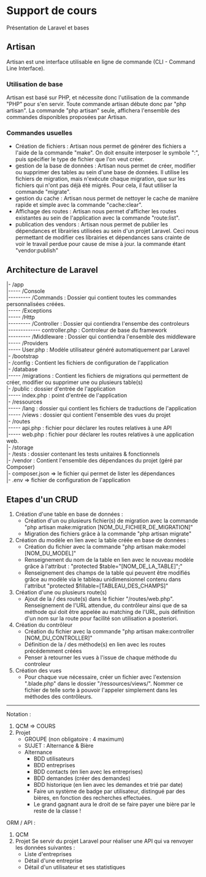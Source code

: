 # Support de cours
Présentation de Laravel et bases

## Artisan
Artisan est une interface utilisable en ligne de commande (CLI - Command Line Interface).

### Utilisation de base
Artisan est basé sur PHP, et nécessite donc l'utilisation de la commande "PHP" pour s'en servir.
Toute commande artisan débute donc par "php artisan".
La commande "php artisan" seule, affichera l'ensemble des commandes disponibles proposées par Artisan.

### Commandes usuelles
- Création de fichiers : Artisan nous permet de générer des fichiers a l'aide de la commande "make". On doit ensuite interposer le symbole ":", puis spécifier le type de fichier que l'on veut créer.
- gestion de la base de données : Artisan nous permet de créer, modifier ou supprimer des tables au sein d'une base de données. Il utilise les fichiers de migration, mais n'exécute chaque migration, que sur les fichiers qui n'ont pas déjà été migrés. Pour cela, il faut utiliser la commande "migrate".
- gestion du cache : Artisan nous permet de nettoyer le cache de manière rapide et simple avec la commande "cache:clear".
- Affichage des routes : Artisan nous permet d'afficher les routes existantes au sein de l'application avec la commande "route:list".
- publication des vendors : Artisan nous permet de publier les dépendances et librairies utilisées au sein d'un projet Laravel. Ceci nous permettant de modifier ces librairies et dépendances sans crainte de voir le travail perdue pour cause de mise à jour. la commande étant "vendor:publish"

## Architecture de Laravel
|- /app  
|----- /Console  
|--------- /Commands : Dossier qui contient toutes les commandes personnalisées créées.  
|----- /Exceptions  
|----- /Http  
|--------- /Controller : Dossier qui contiendra l'ensembe des controleurs  
|------------- controller.php : Controleur de base du framework  
|--------- /Middleware : Dossier qui contiendra l'ensemble des middleware  
|----- /Providers  
|----- User.php : Modèle utilisateur généré automatiquement par Laravel  
|- /bootstrap  
|- /config : Contient les fichiers de configuration de l'application  
|- /database  
|----- /migrations : Contient les fichiers de migrations qui permettent de créer, modifier ou   supprimer une ou plusieurs table(s)  
|- /public : dossier d'entrée de l'application  
|----- index.php : point d'entrée de l'application  
|- /ressources  
|----- /lang : dossier qui contient les fichiers de traductions de l'application  
|----- /views : dossier qui contient l'ensemble des vues du projet  
|- /routes  
|----- api.php : fichier pour déclarer les routes relatives à une API  
|----- web.php : fichier pour déclarer les routes relatives à une application web.  
|- /storage  
|- /tests : dossier contenant les tests unitaires & fonctionnels  
|- /vendor : Contient l'ensemble des dépendances du projet (géré par Composer)  
|- composer.json => le fichier qui permet de lister les dépendances  
|- .env => fichier de configuration de l'application  

## Etapes d'un CRUD
1. Création d'une table en base de données :
    - Création d'un ou plusieurs fichier(s) de migration avec la commande "php artisan make:migration [NOM_DU_FICHIER_DE_MIGRATION]"
    - Migration des fichiers grâce à la commande "php artisan migrate"
2. Création du modèle en lien avec la table créée en base de données :
    - Création du fichier avec la commande "php artisan make:model [NOM_DU_MODEL]"
    - Renseignement du nom de la table en lien avec le nouveau modèle grâce à l'attribut : "protected $table="[NOM_DE_LA_TABLE]";"
    - Renseignement des champs de la table qui peuvent être modifiés grâce au modèle via le tableau unidimensionnel contenu dans l'attribut "protected $fillable=[TABLEAU_DES_CHAMPS]"
3. Création d'une ou plusieurs route(s)
    - Ajout de la / des route(s) dans le fichier "/routes/web.php". Renseignement de l'URL attendue, du contrôleur ainsi que de sa méthode qui doit être appelée au matching de l'URL, puis définition d'un nom sur la route pour facilité son utilisation a posteriori.
4. Création du contrôleur
    - Création du fichier avec la commande "php artisan make:controller [NOM_DU_CONTROLLER]"
    - Définition de la / des méthode(s) en lien avec les routes précédemment créées
    - Penser à retourner les vues à l'issue de chaque méthode du controleur
5. Création des vues
    - Pour chaque vue nécessaire, créer un fichier avec l'extension ".blade.php" dans le dossier "/ressources/views/". Nommer ce fichier de telle sorte à pouvoir l'appeler simplement dans les méthodes des contrôleurs.


----------------------------------------------------------------------------------------
Notation :
1. QCM => COURS
2. Projet
    - GROUPE (non obligatoire : 4 maximum)
    - SUJET : Alternance & Bière
    - Alternance
        - BDD utilisateurs
        - BDD entreprises
        - BDD contacts (en lien avec les entreprises)
        - BDD demandes (créer des demandes)
        - BDD historique (en lien avec les demandes et trié par date)
        - Faire un système de badge par utilisateur, distingué par des bières, en fonction des recherches effectuées.
        - Le grand gagnant aura le droit de se faire payer une bière par le reste de la classe !
        
ORM / API : 
1. QCM
2. Projet
Se servir du projet Laravel pour réaliser une API qui va renvoyer les données suivantes : 
    - Liste d'entreprises
    - Détail d'une entreprise
    - Détail d'un utilisateur et ses statistiques
        
